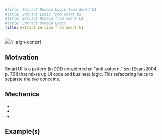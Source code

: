 ```yaml
---
#title: Extract Domain Logic from Smart UI
#title: Extract Logic from Smart UI
#title: Extract Domain from Smart UI
#title: Extract Domain Logic
title: Extract Service from Smart UI
---
```


<!-- *Alternative to [XXXXX](XXXXXX)* -->

![](../../images/domain-driven-refactorings/tactical/XXXX.drawio.svg){: .align-center}

## Motivation

Smart UI is a pattern (in DDD considered an “anti-pattern,” see [Evans2004, p. 76]) that mixes up UI code and business logic. This refactoring helps to separate the two concerns.

## Mechanics

-
-
-

## Example(s)
